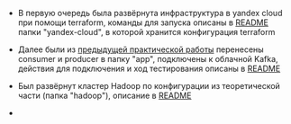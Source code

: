 * В первую очередь была развёрнута инфраструктура в yandex cloud при помощи terraform, команды для запуска описаны в [README](yandex-cloud/README.md) папки "yandex-cloud", в которой хранится конфигурация terraform

* Далее были из [предыдущей практической работы](https://github.com/sakharovaan/yandex-kafka-security) перенесены consumer и producer в папку "app", подключены к облачной Kafka, действия для подключения и ход тестирования описаны в [README](app/README.md)

* Был развёрнут кластер Hadoop по конфигурации из теоретической части (папка "hadoop"), описание в [README](hadoop/README.md)

*